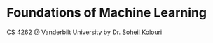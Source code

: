 # Foundations of Machine Learning

CS 4262 @ Vanderbilt University by Dr. [Soheil Kolouri](https://skolouri.github.io/)
